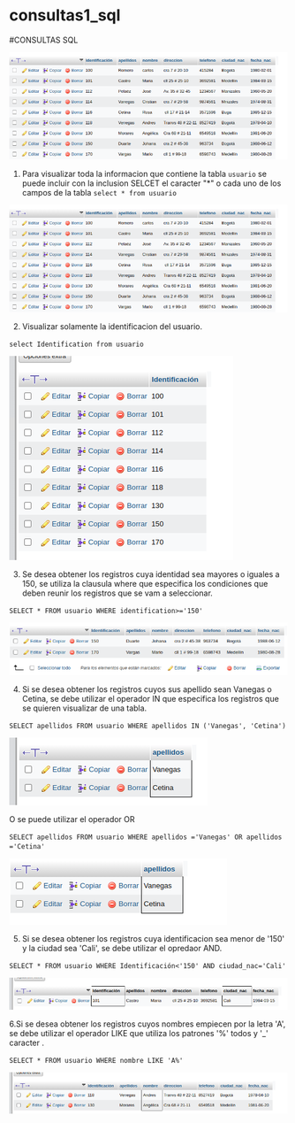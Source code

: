 # consultas1_sql

#CONSULTAS SQL

![tabla usuario](img/img1.png "tabla usuario")

1. Para visualizar toda la informacion que contiene la tabla `usuario` se puede incluir con la inclusion SELCET el caracter "*" o cada uno de los campos de la tabla
`select * from usuario`

![](img/img1.png "consulta 1")

2. Visualizar solamente la identificacion del usuario.

`select Identification from usuario`

![](img/img2.png "consulta 2")

3. Se desea obtener los registros cuya identidad sea mayores o iguales a 150, se utiliza la clausula where que especifica los condiciones que deben reunir los registros que se vam a seleccionar.

`SELECT * FROM usuario WHERE identification>='150'`

![Consulta3](img/img3.png "consulta 3 ")

4. Si se desea obtener los registros cuyos sus apellido sean Vanegas o Cetina, se debe utilizar el operador IN que especifica los registros que se quieren visualizar de una tabla.

`SELECT apellidos FROM usuario WHERE apellidos IN ('Vanegas', 'Cetina')`

![Consulta 4](img/img4.png "consulta 4 ")

O se puede utilizar el operador OR

`SELECT apellidos FROM usuario WHERE apellidos ='Vanegas' OR apellidos ='Cetina'`

![Consulta 4](img/img4.2.png "consulta 4 pero con OR")

5. Si se desea obtener los registros cuya identificacion sea menor de '150'  y la ciudad sea 'Cali', se debe utilizar el opredaor AND.

`SELECT * FROM usuario WHERE Identificación<'150' AND ciudad_nac='Cali'`

![Consulta 5](img/img5.png "consulta 5")

6.Si se desea obtener los registros cuyos nombres empiecen por la letra 'A', se debe utilizar el operador LIKE que utiliza los patrones '%' todos y '_' caracter .

`SELECT * FROM usuario WHERE nombre LIKE 'A%'`

![Consulta 6](img/img6.png "consulta 6")